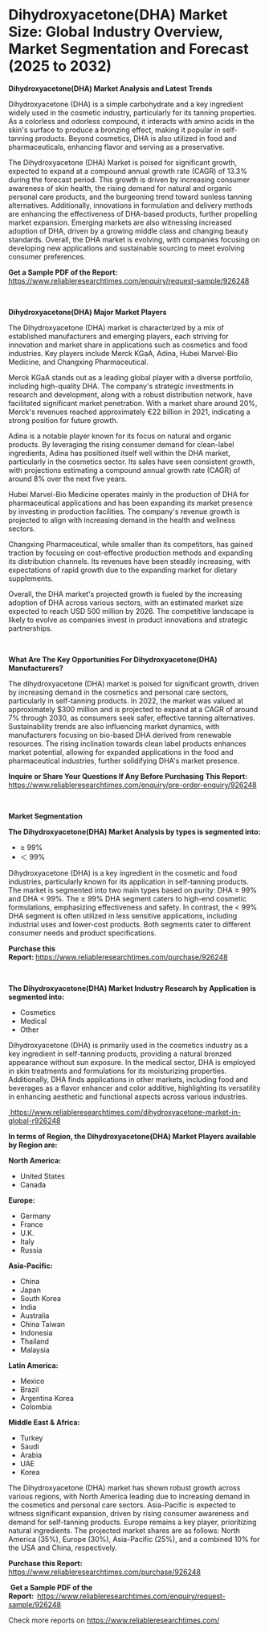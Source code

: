 <p><h1>Dihydroxyacetone(DHA) Market Size: Global Industry Overview, Market Segmentation and Forecast (2025 to 2032)</h1></p><p><strong>Dihydroxyacetone(DHA) Market Analysis and Latest Trends</strong></p>
<p><p>Dihydroxyacetone (DHA) is a simple carbohydrate and a key ingredient widely used in the cosmetic industry, particularly for its tanning properties. As a colorless and odorless compound, it interacts with amino acids in the skin's surface to produce a bronzing effect, making it popular in self-tanning products. Beyond cosmetics, DHA is also utilized in food and pharmaceuticals, enhancing flavor and serving as a preservative.</p><p>The Dihydroxyacetone (DHA) Market is poised for significant growth, expected to expand at a compound annual growth rate (CAGR) of 13.3% during the forecast period. This growth is driven by increasing consumer awareness of skin health, the rising demand for natural and organic personal care products, and the burgeoning trend toward sunless tanning alternatives. Additionally, innovations in formulation and delivery methods are enhancing the effectiveness of DHA-based products, further propelling market expansion. Emerging markets are also witnessing increased adoption of DHA, driven by a growing middle class and changing beauty standards. Overall, the DHA market is evolving, with companies focusing on developing new applications and sustainable sourcing to meet evolving consumer preferences.</p></p>
<p><strong>Get a Sample PDF of the Report:&nbsp;</strong> <a href="https://www.reliableresearchtimes.com/enquiry/request-sample/926248?utm_campaign=2220&utm_medium=2&utm_source=Github&utm_content=ia&utm_term=24032025&utm_id=dihydroxyacetonedha">https://www.reliableresearchtimes.com/enquiry/request-sample/926248</a></p>
<p>&nbsp;</p>
<p><strong>Dihydroxyacetone(DHA) Major Market Players</strong></p>
<p><p>The Dihydroxyacetone (DHA) market is characterized by a mix of established manufacturers and emerging players, each striving for innovation and market share in applications such as cosmetics and food industries. Key players include Merck KGaA, Adina, Hubei Marvel-Bio Medicine, and Changxing Pharmaceutical.</p><p>Merck KGaA stands out as a leading global player with a diverse portfolio, including high-quality DHA. The company's strategic investments in research and development, along with a robust distribution network, have facilitated significant market penetration. With a market share around 20%, Merck's revenues reached approximately €22 billion in 2021, indicating a strong position for future growth.</p><p>Adina is a notable player known for its focus on natural and organic products. By leveraging the rising consumer demand for clean-label ingredients, Adina has positioned itself well within the DHA market, particularly in the cosmetics sector. Its sales have seen consistent growth, with projections estimating a compound annual growth rate (CAGR) of around 8% over the next five years.</p><p>Hubei Marvel-Bio Medicine operates mainly in the production of DHA for pharmaceutical applications and has been expanding its market presence by investing in production facilities. The company's revenue growth is projected to align with increasing demand in the health and wellness sectors.</p><p>Changxing Pharmaceutical, while smaller than its competitors, has gained traction by focusing on cost-effective production methods and expanding its distribution channels. Its revenues have been steadily increasing, with expectations of rapid growth due to the expanding market for dietary supplements.</p><p>Overall, the DHA market's projected growth is fueled by the increasing adoption of DHA across various sectors, with an estimated market size expected to reach USD 500 million by 2026. The competitive landscape is likely to evolve as companies invest in product innovations and strategic partnerships.</p></p>
<p>&nbsp;</p>
<p><strong>What Are The Key Opportunities For Dihydroxyacetone(DHA) Manufacturers?</strong></p>
<p><p>The dihydroxyacetone (DHA) market is poised for significant growth, driven by increasing demand in the cosmetics and personal care sectors, particularly in self-tanning products. In 2022, the market was valued at approximately $300 million and is projected to expand at a CAGR of around 7% through 2030, as consumers seek safer, effective tanning alternatives. Sustainability trends are also influencing market dynamics, with manufacturers focusing on bio-based DHA derived from renewable resources. The rising inclination towards clean label products enhances market potential, allowing for expanded applications in the food and pharmaceutical industries, further solidifying DHA's market presence.</p></p>
<p><strong>Inquire or Share Your Questions If Any Before Purchasing This Report:</strong> <a href="https://www.reliableresearchtimes.com/enquiry/pre-order-enquiry/926248?utm_campaign=2220&utm_medium=2&utm_source=Github&utm_content=ia&utm_term=24032025&utm_id=dihydroxyacetonedha">https://www.reliableresearchtimes.com/enquiry/pre-order-enquiry/926248</a></p>
<p>&nbsp;</p>
<p><strong>Market Segmentation</strong></p>
<p><strong>The Dihydroxyacetone(DHA) Market Analysis by types is segmented into:</strong></p>
<p><ul><li>≥ 99%</li><li>＜ 99%</li></ul></p>
<p><p>Dihydroxyacetone (DHA) is a key ingredient in the cosmetic and food industries, particularly known for its application in self-tanning products. The market is segmented into two main types based on purity: DHA ≥ 99% and DHA < 99%. The ≥ 99% DHA segment caters to high-end cosmetic formulations, emphasizing effectiveness and safety. In contrast, the < 99% DHA segment is often utilized in less sensitive applications, including industrial uses and lower-cost products. Both segments cater to different consumer needs and product specifications.</p></p>
<p><strong>Purchase this Report:&nbsp;</strong><a href="https://www.reliableresearchtimes.com/purchase/926248?utm_campaign=2220&utm_medium=2&utm_source=Github&utm_content=ia&utm_term=24032025&utm_id=dihydroxyacetonedha">https://www.reliableresearchtimes.com/purchase/926248</a></p>
<p>&nbsp;</p>
<p><strong>The Dihydroxyacetone(DHA) Market Industry Research by Application is segmented into:</strong></p>
<p><ul><li>Cosmetics</li><li>Medical</li><li>Other</li></ul></p>
<p><p>Dihydroxyacetone (DHA) is primarily used in the cosmetics industry as a key ingredient in self-tanning products, providing a natural bronzed appearance without sun exposure. In the medical sector, DHA is employed in skin treatments and formulations for its moisturizing properties. Additionally, DHA finds applications in other markets, including food and beverages as a flavor enhancer and color additive, highlighting its versatility in enhancing aesthetic and functional aspects across various industries.</p></p>
<p><a href="https://www.reliableresearchtimes.com/dihydroxyacetone-market-in-global-r926248?utm_campaign=2220&utm_medium=2&utm_source=Github&utm_content=ia&utm_term=24032025&utm_id=dihydroxyacetonedha">&nbsp;https://www.reliableresearchtimes.com/dihydroxyacetone-market-in-global-r926248</a></p>
<p><strong>In terms of Region, the Dihydroxyacetone(DHA) Market Players available by Region are:</strong></p>
<p>
    <p> <strong> North America: </strong>
        <ul>
            <li>United States</li>
            <li>Canada</li>
        </ul>
        </p> 
    <p> <strong> Europe: </strong>
        <ul>
            <li>Germany</li>
            <li>France</li>
            <li>U.K.</li>
            <li>Italy</li>
            <li>Russia</li>
        </ul>
        </p> 
    <p> <strong> Asia-Pacific: </strong>
        <ul>
            <li>China</li>
            <li>Japan</li>
            <li>South Korea</li>
            <li>India</li>
            <li>Australia</li>
            <li>China Taiwan</li>
            <li>Indonesia</li>
            <li>Thailand</li>
            <li>Malaysia</li>
        </ul>
        </p> 
    <p> <strong> Latin America: </strong>
        <ul>
            <li>Mexico</li>
            <li>Brazil</li>
            <li>Argentina Korea</li>
            <li>Colombia</li>
        </ul>
        </p> 
    <p> <strong> Middle East & Africa: </strong>
        <ul>
            <li>Turkey</li>
            <li>Saudi</li>
            <li>Arabia</li>
            <li>UAE</li>
            <li>Korea</li>
        </ul>
    </p>
    </p>
<p><p>The Dihydroxyacetone (DHA) market has shown robust growth across various regions, with North America leading due to increasing demand in the cosmetics and personal care sectors. Asia-Pacific is expected to witness significant expansion, driven by rising consumer awareness and demand for self-tanning products. Europe remains a key player, prioritizing natural ingredients. The projected market shares are as follows: North America (35%), Europe (30%), Asia-Pacific (25%), and a combined 10% for the USA and China, respectively.</p></p>
<p><strong>Purchase this Report: </strong><a href="https://www.reliableresearchtimes.com/purchase/926248?utm_campaign=2220&utm_medium=2&utm_source=Github&utm_content=ia&utm_term=24032025&utm_id=dihydroxyacetonedha">https://www.reliableresearchtimes.com/purchase/926248</a></p>
<p>&nbsp;<strong>Get a Sample PDF of the Report:&nbsp;&nbsp;</strong><a href="https://www.reliableresearchtimes.com/enquiry/request-sample/926248?utm_campaign=2220&utm_medium=2&utm_source=Github&utm_content=ia&utm_term=24032025&utm_id=dihydroxyacetonedha">https://www.reliableresearchtimes.com/enquiry/request-sample/926248</a></p>
<p><strong></strong></p>
<p>Check more reports on <a href="https://www.reliableresearchtimes.com/?utm_campaign=2220&utm_medium=2&utm_source=Github&utm_content=ia&utm_term=24032025&utm_id=dihydroxyacetonedha">https://www.reliableresearchtimes.com/</a></p>